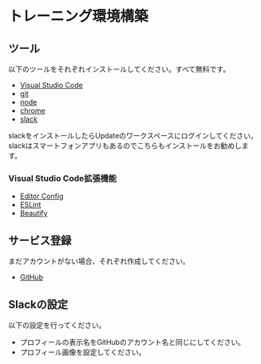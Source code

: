 # トレーニング環境構築

## ツール

以下のツールをそれぞれインストールしてください。すべて無料です。

- [Visual Studio Code](https://code.visualstudio.com/Download)
- [git](https://git-scm.com/)
- [node](https://nodejs.org/ja/download/)
- [chrome](https://support.google.com/chrome/answer/95346?co=GENIE.Platform%3DDesktop&amp;hl=ja)
- [slack](https://slack.com/downloads/)

slackをインストールしたらUpdateのワークスペースにログインしてください。slackはスマートフォンアプリもあるのでこちらもインストールをお勧めします。

### Visual Studio Code拡張機能

- [Editor Config](https://marketplace.visualstudio.com/items?itemName=EditorConfig.EditorConfig)
- [ESLint](https://marketplace.visualstudio.com/items?itemName=dbaeumer.vscode-eslint)
- [Beautify](https://marketplace.visualstudio.com/items?itemName=HookyQR.beautify)

## サービス登録

まだアカウントがない場合、それぞれ作成してください。

- [GitHub](https://github.com/)

## Slackの設定

以下の設定を行ってください。

- プロフィールの表示名をGitHubのアカウント名と同じにしてください。
- プロフィール画像を設定してください。